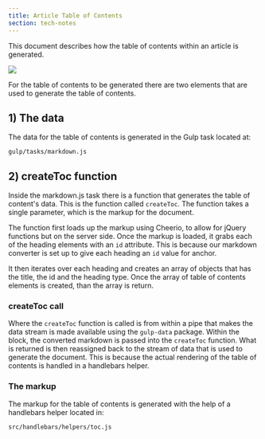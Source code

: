```yaml
---
title: Article Table of Contents
section: tech-notes
---
```


This document describes how the table of contents within an article is generated.

![](/images/20180702-table-of-contents.png)

For the table of contents to be generated there are two elements that are used to generate the table of contents.

## 1) The data

The data for the table of contents is generated in the Gulp task located at:

```
gulp/tasks/markdown.js
```

## 2) createToc function

Inside the markdown.js task there is a function that generates the table of content's data. This is the function called `createToc`. The function takes a single parameter, which is the markup for the document.

The function first loads up the markup using Cheerio, to allow for jQuery functions but on the server side. Once the markup is loaded, it grabs each of the heading elements with an `id` attribute. This is because our markdown converter is set up to give each heading an `id` value for anchor.

It then iterates over each heading and creates an array of objects that has the title, the id and the heading type. Once the array of table of contents elements is created, than the array is return.

### createToc call

Where the `createToc` function is called is from within a pipe that makes the data stream is made available using the `gulp-data` package. Within the block, the converted markdown is passed into the `createToc` function. What is returned is then reassigned back to the stream of data that is used to generate the document. This is because the actual rendering of the table of contents is handled in a handlebars helper.

### The markup

The markup for the table of contents is generated with the help of a handlebars helper located in:

```
src/handlebars/helpers/toc.js
```
